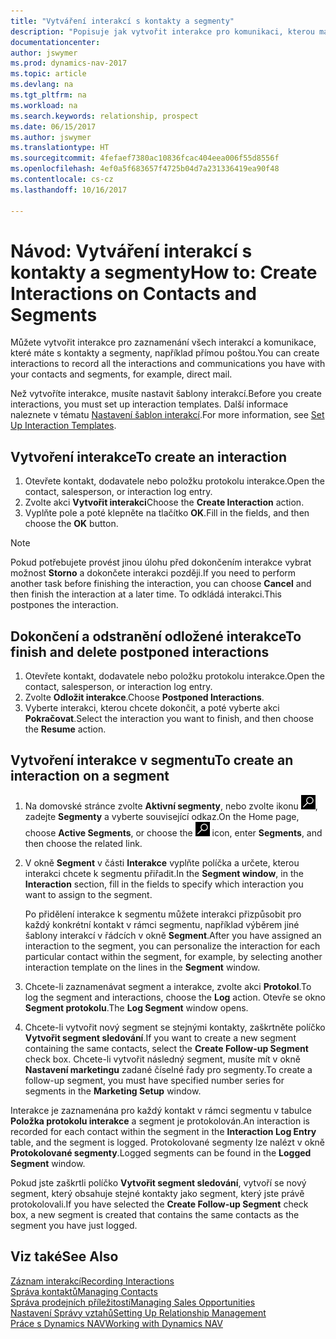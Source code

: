 ```yaml
---
title: "Vytváření interakcí s kontakty a segmenty"
description: "Popisuje jak vytvořit interakce pro komunikaci, kterou máte s vašimi kontakty a segmenty v Dynamics NAV, například: přímá pošta."
documentationcenter: 
author: jswymer
ms.prod: dynamics-nav-2017
ms.topic: article
ms.devlang: na
ms.tgt_pltfrm: na
ms.workload: na
ms.search.keywords: relationship, prospect
ms.date: 06/15/2017
ms.author: jswymer
ms.translationtype: HT
ms.sourcegitcommit: 4fefaef7380ac10836fcac404eea006f55d8556f
ms.openlocfilehash: 4ef0a5f683657f4725b04d7a231336419ea90f48
ms.contentlocale: cs-cz
ms.lasthandoff: 10/16/2017

---
```

# <a name="how-to-create-interactions-on-contacts-and-segments"></a><span data-ttu-id="ff55b-103">Návod: Vytváření interakcí s kontakty a segmenty</span><span class="sxs-lookup"><span data-stu-id="ff55b-103">How to: Create Interactions on Contacts and Segments</span></span>
<span data-ttu-id="ff55b-104">Můžete vytvořit interakce pro zaznamenání všech interakcí a komunikace, které máte s kontakty a segmenty, například přímou poštou.</span><span class="sxs-lookup"><span data-stu-id="ff55b-104">You can create interactions to record all the interactions and communications you have with your contacts and segments, for example, direct mail.</span></span>

<span data-ttu-id="ff55b-105">Než vytvoříte interakce, musíte nastavit šablony interakcí.</span><span class="sxs-lookup"><span data-stu-id="ff55b-105">Before you create interactions, you must set up interaction templates.</span></span> <span data-ttu-id="ff55b-106">Další informace naleznete v tématu [Nastavení šablon interakcí](marketing-interactions.md).</span><span class="sxs-lookup"><span data-stu-id="ff55b-106">For more information, see  [Set Up Interaction Templates](marketing-interactions.md).</span></span>

## <a name="to-create-an-interaction"></a><span data-ttu-id="ff55b-107">Vytvoření interakce</span><span class="sxs-lookup"><span data-stu-id="ff55b-107">To create an interaction</span></span>
1. <span data-ttu-id="ff55b-108">Otevřete kontakt, dodavatele nebo položku protokolu interakce.</span><span class="sxs-lookup"><span data-stu-id="ff55b-108">Open the contact, salesperson, or interaction log entry.</span></span>
2. <span data-ttu-id="ff55b-109">Zvolte akci **Vytvořit interakci**</span><span class="sxs-lookup"><span data-stu-id="ff55b-109">Choose the **Create Interaction** action.</span></span>
3. <span data-ttu-id="ff55b-110">Vyplňte pole a poté klepněte na tlačítko **OK**.</span><span class="sxs-lookup"><span data-stu-id="ff55b-110">Fill in the fields, and then choose the **OK** button.</span></span>

> [!NOTE]  
>   <span data-ttu-id="ff55b-111">Pokud potřebujete provést jinou úlohu před dokončením interakce vybrat možnost **Storno** a dokončete interakci později.</span><span class="sxs-lookup"><span data-stu-id="ff55b-111">If you need to perform another task before finishing the interaction, you can choose **Cancel** and then finish the interaction at a later time.</span></span> <span data-ttu-id="ff55b-112">To odkládá interakci.</span><span class="sxs-lookup"><span data-stu-id="ff55b-112">This postpones the interaction.</span></span>

## <a name="to-finish-and-delete-postponed-interactions"></a><span data-ttu-id="ff55b-113">Dokončení a odstranění odložené interakce</span><span class="sxs-lookup"><span data-stu-id="ff55b-113">To finish and delete postponed interactions</span></span>
1. <span data-ttu-id="ff55b-114">Otevřete kontakt, dodavatele nebo položku protokolu interakce.</span><span class="sxs-lookup"><span data-stu-id="ff55b-114">Open the contact, salesperson, or interaction log entry.</span></span>
2. <span data-ttu-id="ff55b-115">Zvolte **Odložit interakce**.</span><span class="sxs-lookup"><span data-stu-id="ff55b-115">Choose **Postponed Interactions**.</span></span>
3. <span data-ttu-id="ff55b-116">Vyberte interakci, kterou chcete dokončit, a poté vyberte akci **Pokračovat**.</span><span class="sxs-lookup"><span data-stu-id="ff55b-116">Select the interaction you want to finish, and then choose the **Resume** action.</span></span>

## <a name="to-create-an-interaction-on-a-segment"></a><span data-ttu-id="ff55b-117">Vytvoření interakce v segmentu</span><span class="sxs-lookup"><span data-stu-id="ff55b-117">To create an interaction on a segment</span></span>
1. <span data-ttu-id="ff55b-118">Na domovské stránce zvolte **Aktivní segmenty**, nebo zvolte ikonu ![Vyhledat stránku nebo sestavu](media/ui-search/search_small.png " Ikona Vyhledat stránku nebo sestavu"), zadejte **Segmenty** a vyberte související odkaz.</span><span class="sxs-lookup"><span data-stu-id="ff55b-118">On the Home page, choose **Active Segments**, or choose the ![Search for Page or Report](media/ui-search/search_small.png "Search for Page or Report icon") icon, enter **Segments**, and then choose the related link.</span></span>
2. <span data-ttu-id="ff55b-119">V okně **Segment** v části **Interakce** vyplňte políčka a určete, kterou interakci chcete k segmentu přiřadit.</span><span class="sxs-lookup"><span data-stu-id="ff55b-119">In the **Segment window**, in the **Interaction** section, fill in the fields to specify which interaction you want to assign to the segment.</span></span>

    <span data-ttu-id="ff55b-120">Po přidělení interakce k segmentu můžete interakci přizpůsobit pro každý konkrétní kontakt v rámci segmentu, například výběrem jiné šablony interakcí v řádcích v okně **Segment**.</span><span class="sxs-lookup"><span data-stu-id="ff55b-120">After you have assigned an interaction to the segment, you can personalize the interaction for each particular contact within the segment, for example, by selecting another interaction template on the lines in the **Segment** window.</span></span>  
3. <span data-ttu-id="ff55b-121">Chcete-li zaznamenávat segment a interakce, zvolte akci **Protokol**.</span><span class="sxs-lookup"><span data-stu-id="ff55b-121">To log the segment and interactions, choose the **Log** action.</span></span> <span data-ttu-id="ff55b-122">Otevře se okno **Segment protokolu**.</span><span class="sxs-lookup"><span data-stu-id="ff55b-122">The **Log Segment** window opens.</span></span>
4. <span data-ttu-id="ff55b-123">Chcete-li vytvořit nový segment se stejnými kontakty, zaškrtněte políčko **Vytvořit segment sledování**.</span><span class="sxs-lookup"><span data-stu-id="ff55b-123">If you want to create a new segment containing the same contacts, select the **Create Follow-up Segment** check box.</span></span> <span data-ttu-id="ff55b-124">Chcete-li vytvořit následný segment, musíte mít v okně **Nastavení marketingu** zadané číselné řady pro segmenty.</span><span class="sxs-lookup"><span data-stu-id="ff55b-124">To create a follow-up segment, you must have specified number series for segments in the **Marketing Setup** window.</span></span>

<span data-ttu-id="ff55b-125">Interakce je zaznamenána pro každý kontakt v rámci segmentu v tabulce **Položka protokolu interakce** a segment je protokolován.</span><span class="sxs-lookup"><span data-stu-id="ff55b-125">An interaction is recorded for each contact within the segment in the **Interaction Log Entry** table, and the segment is logged.</span></span> <span data-ttu-id="ff55b-126">Protokolované segmenty lze nalézt v okně **Protokolované segmenty**.</span><span class="sxs-lookup"><span data-stu-id="ff55b-126">Logged segments can be found in the **Logged Segment** window.</span></span>

<span data-ttu-id="ff55b-127">Pokud jste zaškrtli políčko **Vytvořit segment sledování**, vytvoří se nový segment, který obsahuje stejné kontakty jako segment, který jste právě protokolovali.</span><span class="sxs-lookup"><span data-stu-id="ff55b-127">If you have selected the **Create Follow-up Segment** check box, a new segment is created that contains the same contacts as the segment you have just logged.</span></span>

## <a name="see-also"></a><span data-ttu-id="ff55b-128">Viz také</span><span class="sxs-lookup"><span data-stu-id="ff55b-128">See Also</span></span>
[<span data-ttu-id="ff55b-129">Záznam interakcí</span><span class="sxs-lookup"><span data-stu-id="ff55b-129">Recording Interactions</span></span>](marketing-interactions.md)  
[<span data-ttu-id="ff55b-130">Správa kontaktů</span><span class="sxs-lookup"><span data-stu-id="ff55b-130">Managing Contacts</span></span>](marketing-contacts.md)  
[<span data-ttu-id="ff55b-131">Správa prodejních příležitostí</span><span class="sxs-lookup"><span data-stu-id="ff55b-131">Managing Sales Opportunities</span></span>](marketing-manage-sales-opportunities.md)  
[<span data-ttu-id="ff55b-132">Nastavení Správy vztahů</span><span class="sxs-lookup"><span data-stu-id="ff55b-132">Setting Up Relationship Management</span></span>](marketing-setup-marketing.md)  
[<span data-ttu-id="ff55b-133">Práce s Dynamics NAV</span><span class="sxs-lookup"><span data-stu-id="ff55b-133">Working with Dynamics NAV</span></span>](ui-work-product.md)

